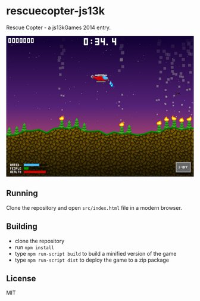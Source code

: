 rescuecopter-js13k
==================

Rescue Copter - a js13kGames 2014 entry.

![screenshot](https://raw.githubusercontent.com/gregpabian/rescuecopter-js13k/master/screenshot.jpg)

Running
-------

Clone the repository and open `src/index.html` file in a modern browser.

Building
--------

- clone the repository
- run `npm install`
- type `npm run-script build` to build a minified version of the game
- type `npm run-script dist` to deploy the game to a zip package

License
-------

MIT

